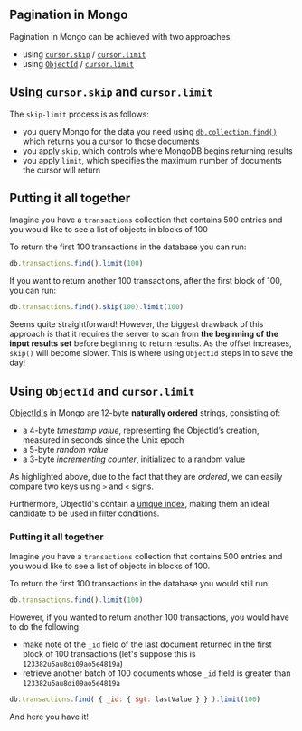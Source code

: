 ## Pagination in Mongo

Pagination in Mongo can be achieved with two approaches:
- using [`cursor.skip`](https://docs.mongodb.com/manual/reference/method/cursor.skip/) / [`cursor.limit`](https://docs.mongodb.com/manual/reference/method/cursor.limit/)
- using [`ObjectId`](https://docs.mongodb.com/manual/reference/bson-types/#objectid) / [`cursor.limit`](https://docs.mongodb.com/manual/reference/method/cursor.limit/)

## Using `cursor.skip` and `cursor.limit`

The `skip-limit` process is as follows:
- you query Mongo for the data you need using [`db.collection.find()`](https://docs.mongodb.com/manual/reference/method/db.collection.find/#db.collection.find) which returns you a cursor to those documents
- you apply `skip`, which controls where MongoDB begins returning results 
- you apply `limit`, which specifies the maximum number of documents the cursor will return

## Putting it all together

Imagine you have a `transactions` collection that contains 500 entries and you would like to see a list of objects in blocks of 100

To return the first 100 transactions in the database you can run:
```javascript
db.transactions.find().limit(100) 
```

If you want to return another 100 transactions, after the first block of 100, you can run:
```javascript
db.transactions.find().skip(100).limit(100)
```

Seems quite straightforward! However, the biggest drawback of this approach is that it requires the server to scan from **the beginning of the input results set** before beginning to return results. As the offset increases, `skip()` will become slower. This is where using `ObjectId` steps in to save the day!

## Using `ObjectId` and `cursor.limit`

[ObjectId's](https://docs.mongodb.com/manual/reference/bson-types/#objectid) in Mongo are 12-byte **naturally ordered** strings, consisting of:
- a 4-byte *timestamp value*, representing the ObjectId’s creation, measured in seconds since the Unix epoch
- a 5-byte *random value*
- a 3-byte *incrementing counter*, initialized to a random value

As highlighted above, due to the fact that they are *ordered*, we can easily compare two keys using `>` and `<` signs.

Furthermore, ObjectId's contain a [unique index](https://docs.mongodb.com/manual/core/index-unique/#index-type-unique), making them an ideal candidate to be used in filter conditions.

### Putting it all together

Imagine you have a `transactions` collection that contains 500 entries and you would like to see a list of objects in blocks of 100.

To return the first 100 transactions in the database you would still run:
```javascript
db.transactions.find().limit(100) 
```

However, if you wanted to return another 100 transactions, you would have to do the following:
- make note of the `_id` field of the last document returned in the first block of 100 transactions (let's suppose this is `123382u5au8oi09ao5e4819a`)
- retrieve another batch of 100 documents whose `_id` field is greater than `123382u5au8oi09ao5e4819a`

```javascript
db.transactions.find( { _id: { $gt: lastValue } } ).limit(100)
```

And here you have it!
